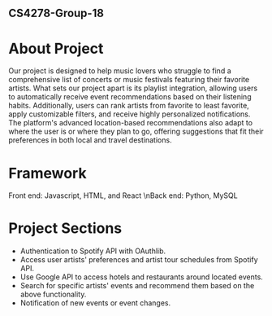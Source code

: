 ## CS4278-Group-18
# About Project	
Our project is designed to help music lovers who struggle to find a comprehensive list of concerts or music festivals featuring their favorite artists. What sets our project apart is its playlist integration, allowing users to automatically receive event recommendations based on their listening habits. Additionally, users can rank artists from favorite to least favorite, apply customizable filters, and receive highly personalized notifications. The platform's advanced location-based recommendations also adapt to where the user is or where they plan to go, offering suggestions that fit their preferences in both local and travel destinations.

# Framework
Front end: Javascript, HTML, and React
\nBack end: Python, MySQL

# Project Sections
- Authentication to Spotify API with OAuthlib. 
- Access user artists' preferences and artist tour schedules from Spotify API.
- Use Google API to access hotels and restaurants around located events.
- Search for specific artists' events and recommend them based on the above functionality.
- Notification of new events or event changes. 
